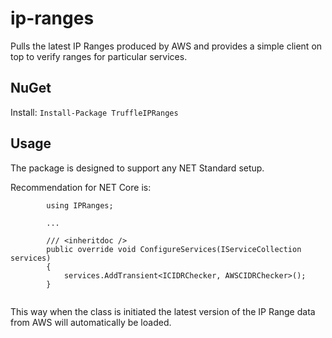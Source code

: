 # ip-ranges

Pulls the latest IP Ranges produced by AWS and provides a simple client on top to verify ranges for particular services.

## NuGet

Install: `Install-Package TruffleIPRanges`

## Usage

The package is designed to support any NET Standard setup.

Recommendation for NET Core is:

```
		using IPRanges;

		...

		/// <inheritdoc />
		public override void ConfigureServices(IServiceCollection services)
		{
			services.AddTransient<ICIDRChecker, AWSCIDRChecker>();
		}


```
This way when the class is initiated the latest version of the IP Range data from AWS will automatically be loaded.